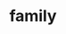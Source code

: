 ---
layout: people&body
title: family
emoji: family
permalink: 👪.html
image: assets/img/3moji/family.png
---